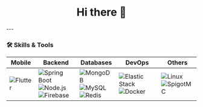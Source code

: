 <h1 align="center">Hi there 👋</h1>
---

### 🛠️ Skills & Tools
| Mobile | Backend | Databases | DevOps | Others |
|--------|---------|-----------|--------|--------|
| ![Flutter](https://img.shields.io/badge/-Flutter-02569B?style=flat&logo=flutter&logoColor=white) | ![Spring Boot](https://img.shields.io/badge/-Spring%20Boot-6DB33F?style=flat&logo=spring-boot&logoColor=white) <br> ![Node.js](https://img.shields.io/badge/-Node.js-339933?style=flat&logo=nodedotjs&logoColor=white) <br> ![Firebase](https://img.shields.io/badge/-Firebase-FFCA28?style=flat&logo=firebase&logoColor=white) | ![MongoDB](https://img.shields.io/badge/-MongoDB-47A248?style=flat&logo=mongodb&logoColor=white) <br> ![MySQL](https://img.shields.io/badge/-MySQL-4479A1?style=flat&logo=mysql&logoColor=white) <br> ![Redis](https://img.shields.io/badge/-Redis-DC382D?style=flat&logo=redis&logoColor=white) | ![Elastic Stack](https://img.shields.io/badge/-Elastic%20Stack-005571?style=flat&logo=elastic&logoColor=white) <br> ![Docker](https://img.shields.io/badge/-Docker-2496ED?style=flat&logo=docker&logoColor=white) | ![Linux](https://img.shields.io/badge/-Linux-FCC624?style=flat&logo=linux&logoColor=black) <br> ![SpigotMC](https://img.shields.io/badge/-SpigotMC-FFA500?style=flat&logo=java&logoColor=white) |
